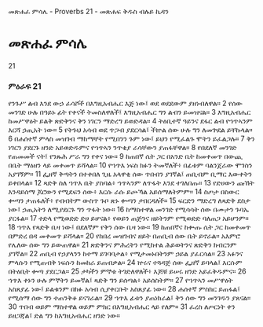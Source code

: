 ﻿
 መጽሐፈ ምሳሌ - Proverbs 21 - መጽሐፍ ቅዱስ ብሉይ ኪዳን
# መጽሐፈ ምሳሌ
21
### ምዕራፍ 21
 የንጉሥ ልብ እንደ ውኃ ፈሳሾች በእግዚአብሔር እጅ ነው፤ ወደ ወደደውም ያዘነብለዋል።
2  የሰው መንገድ ሁሉ በዓይኑ ፊት የቀናች ትመስለዋለች፤ እግዚአብሔር ግን ልብን ይመዝናል።
3  እግዚአብሔር ከመሥዋዕት ይልቅ ጽድቅንና ቅን ነገርን ማድረግ ይወድዳል።
4  ትዕቢተኛ ዓይንና ደፋር ልብ የኀጥኣንም እርሻ ኃጢአት ነው።
5  የትጉህ አሳብ ወደ ጥጋብ ያደርሳል፤ ችኵል ሰው ሁሉ ግን ለመጕደል ይቸኩላል።
6  በሐሰተኛ ምላስ መዝገብ ማከማቸት የሚበንን ጉም ነው፤ ይህን የሚፈልጉ ሞትን ይፈልጋሉ።
7  ቅን ነገርን ያደርጉ ዘንድ አይወድዱምና የኀጥኣን ንጥቂያ ራሳቸውን ያጠፋቸዋል።
8  የበደለኛ መንገድ የጠመመች ናት፤ የንጹሕ ሥራ ግን የቀና ነው።
9  ከጠበኛ ሴት ጋር በአንድ ቤት ከመቀመጥ በውጪ በቤት ማዕዘን ላይ መቀመጥ ይሻላል።
10  የኀጥእ ነፍስ ክፉን ትመኛለች፥ በፊቱም ባልንጀራው ሞገስን አያገኝም።
11  ፌዘኛ ቅጣትን በተቀበለ ጊዜ አላዋቂ ሰው ጥበብን ያገኛል፤ ጠቢብም ቢማር እውቀትን ይቀበላል።
12  ጻድቅ ስለ ኀጥእ ቤት ያስባል፥ ኀጥኣንም ለጥፋት እንደ ተገለበጡ።
13  የድሀውን ጩኸት እንዳይሰማ ጆሮውን የሚደፍን ሰው፥ እርሱ ራሱ ይጮኻል አይሰማለትምም።
14  ስጦታ በስውር ቍጣን ታጠፋለች፥ የብብትም ውስጥ ጉቦ ጽኑ ቍጣን ታበርዳለች።
15  ፍርድን ማድረግ ለጻድቅ ደስታ ነው፤ ኃጢአትን ለሚያደርጉ ግን ጥፋት ነው።
16  ከማስተዋል መንገድ የሚሳሳት ሰው በሙታን ጉባኤ ያርፋል።
17  ተድላ የሚወድድ ድሀ ይሆናል፥ የወይን ጠጅንና ዘይትንም የሚወድድ ባለጠጋ አይሆንም።
18  ኀጥእ የጻድቅ ቤዛ ነው፤ በደለኛም የቅን ሰው ቤዛ ነው።
19  ከጠበኛና ከቍጡ ሴት ጋር ከመቀመጥ በምድረ በዳ መቀመጥ ይሻላል።
20  የከበረ መዝገብና ዘይት በጠቢብ ሰው ቤት ይኖራል። አእምሮ የሌለው ሰው ግን ይውጠዋል።
21  ጽድቅንና ምሕረትን የሚከተል ሕይወትንና ጽድቅን ክብርንም ያገኛል።
22  ጠቢብ የኃያላንን ከተማ ይገባባታል፥ የሚታመኑበትንም ኃይል ያፈርሳል።
23  አፉንና ምላሱን የሚጠብቅ ነፍሱን ከመከራ ይጠብቃል።
24  ኵሩና ተጓዳጅ ሰው ፌዘኛ ይባላል፤ እርሱም በትዕቢት ቍጣ ያደርጋል።
25  ታካችን ምኞቱ ትገድለዋለች፥ እጆቹ ይሠሩ ዘንድ አይፈቅዱምና።
26  ኀጥእ ቀኑን ሁሉ ምኞትን ይመኛል፤ ጻድቅ ግን ይሰጣል፥ አይሰስትም።
27  የኀጥኣን መሥዋዕት አስጸያፊ ነው፤ ይልቁንም በክፉ አሳብ ሲያቀርቡት አስጸያፊ ነው።
28  ሐሰተኛ ምስክር ይጠፋል፤ የሚሰማ ሰው ግን ተጠንቅቆ ይናገራል።
29  ኀጥእ ፊቱን ያጠነክራል፤ ቅን ሰው ግን መንገዱን ያጸናል።
30  ጥበብ ወይም ማስተዋል ወይም ምክር በእግዚአብሔር ላይ የለም።
31  ፈረስ ለጦርነት ቀን ይዘጋጃል፤ ድል ግን ከእግዚአብሔር ዘንድ ነው። 
